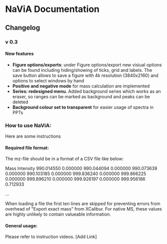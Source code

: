 # **NaViA Documentation**

## **Changelog**

### **v 0.3**

#### **New features**

- **Figure options/exports**: under Figure options/export new visiual options can be found including hiding/showing of ticks, grid and labels. The save button allows to save a figure with 4k resolution (3840x2160) and options to select windows by hand
- **Positive and negative mode** for mass calculation are implemented
- **Series: redesigned menu**. Added background series which works as an eraser, so ranges can be marked as background and peaks can be deleted
- **Background colour set to transparent** for easier usage of spectra in PPTs



### **How to use NaViA:**

Here are some instructions 

#### **Required file format:**

The mz-file should be in a format of a CSV file like below:

Mass	Intensity
990.014550	0.000000
990.044094	0.000000
990.073639	0.000000
990.103185	0.000000
999.836240	0.000000
999.866225	0.000000
999.896210	0.000000
999.926197	0.000000
999.956186	0.712933

...

When loading a file the first ten lines are skipped for preventing errors from overhead of "Export exact mass" from XCalibur. For native MS, these values are highly unlikely to contain valueable information. 

#### **General usage:**

Please refer to instruction videos. [Add Link]

